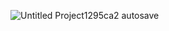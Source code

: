 
![Untitled Project1295ca2 autosave](https://user-images.githubusercontent.com/91316623/159401797-36270827-7cdd-4057-9c45-09d45b62657e.gif)
